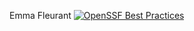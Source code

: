 Emma Fleurant
[![OpenSSF Best Practices](https://www.bestpractices.dev/projects/10318/badge)](https://www.bestpractices.dev/projects/10318)
